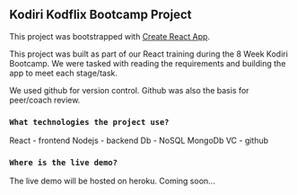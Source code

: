 ## Kodiri Kodflix Bootcamp Project
This project was bootstrapped with [Create React App](https://github.com/facebook/create-react-app).

This project was built as part of our React training during the 8 Week Kodiri Bootcamp.
We were tasked with reading the requirements and building the app to meet each stage/task.

We used github for version control. Github was also the basis for peer/coach review.

### `What technologies the project use?`
React - frontend
Nodejs - backend
Db - NoSQL MongoDb
VC - github

### `Where is the live demo?`

The live demo will be hosted on heroku. 
Coming soon...